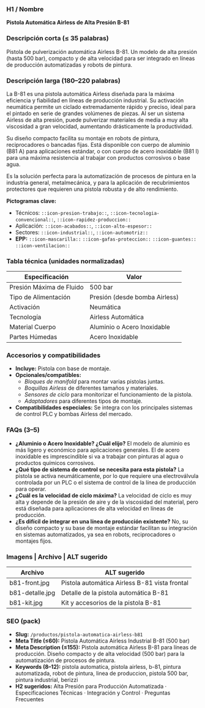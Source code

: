### H1 / Nombre
**Pistola Automática Airless de Alta Presión B-81**

### Descripción corta (≤ 35 palabras)
Pistola de pulverización automática Airless B-81. Un modelo de alta presión (hasta 500 bar), compacto y de alta velocidad para ser integrado en líneas de producción automatizadas y robots de pintura.

### Descripción larga (180–220 palabras)
La B-81 es una pistola automática Airless diseñada para la máxima eficiencia y fiabilidad en líneas de producción industrial. Su activación neumática permite un ciclado extremadamente rápido y preciso, ideal para el pintado en serie de grandes volúmenes de piezas. Al ser un sistema Airless de alta presión, puede pulverizar materiales de media a muy alta viscosidad a gran velocidad, aumentando drásticamente la productividad.

Su diseño compacto facilita su montaje en robots de pintura, reciprocadores o bancadas fijas. Está disponible con cuerpo de aluminio (B81 A) para aplicaciones estándar, o con cuerpo de acero inoxidable (B81 I) para una máxima resistencia al trabajar con productos corrosivos o base agua.

Es la solución perfecta para la automatización de procesos de pintura en la industria general, metalmecánica, y para la aplicación de recubrimientos protectores que requieren una pistola robusta y de alto rendimiento.

**Pictogramas clave:**
- Técnicos: `::icon-presion-trabajo::`, `::icon-tecnologia-convencional::`, `::icon-rapidez-produccion::`
- Aplicación: `::icon-acabados::`, `::icon-alto-espesor::`
- Sectores: `::icon-industrial::`, `::icon-automotriz::`
- **EPP:** `::icon-mascarilla::` `::icon-gafas-proteccion::` `::icon-guantes::` `::icon-ventilacion::`

### Tabla técnica (unidades normalizadas)
| **Especificación** | **Valor** |
|---|---|
| Presión Máxima de Fluido | 500 bar |
| Tipo de Alimentación | Presión (desde bomba Airless) |
| Activación | Neumática |
| Tecnología | Airless Automática |
| Material Cuerpo | Aluminio o Acero Inoxidable |
| Partes Húmedas | Acero Inoxidable |

### Accesorios y compatibilidades
- **Incluye:** Pistola con base de montaje.
- **Opcionales/compatibles:**
  - *Bloques de manifold* para montar varias pistolas juntas.
  - *Boquillas Airless* de diferentes tamaños y materiales.
  - *Sensores de ciclo* para monitorizar el funcionamiento de la pistola.
  - *Adaptadores* para diferentes tipos de montaje.
- **Compatibilidades especiales:** Se integra con los principales sistemas de control PLC y bombas Airless del mercado.

### FAQs (3–5)
- **¿Aluminio o Acero Inoxidable? ¿Cuál elijo?** El modelo de aluminio es más ligero y económico para aplicaciones generales. El de acero inoxidable es imprescindible si va a trabajar con pinturas al agua o productos químicos corrosivos.
- **¿Qué tipo de sistema de control se necesita para esta pistola?** La pistola se activa neumáticamente, por lo que requiere una electroválvula controlada por un PLC o el sistema de control de la línea de producción para operar.
- **¿Cuál es la velocidad de ciclo máxima?** La velocidad de ciclo es muy alta y depende de la presión de aire y de la viscosidad del material, pero está diseñada para aplicaciones de alta velocidad en líneas de producción.
- **¿Es difícil de integrar en una línea de producción existente?** No, su diseño compacto y su base de montaje estándar facilitan su integración en sistemas automatizados, ya sea en robots, reciprocadores o montajes fijos.

### Imagens | Archivo | ALT sugerido
| Archivo | ALT sugerido |
|---|---|
| b81-front.jpg | Pistola automática Airless B-81 vista frontal |
| b81-detalle.jpg | Detalle de la pistola automática B-81 |
| b81-kit.jpg | Kit y accesorios de la pistola B-81 |

### SEO (pack)
- **Slug:** `/productos/pistola-automatica-airless-b81`
- **Meta Title (≤60):** Pistola Automática Airless Industrial B-81 (500 bar)
- **Meta Description (≤155):** Pistola automática Airless B-81 para líneas de producción. Diseño compacto y de alta velocidad (500 bar) para la automatización de procesos de pintura.
- **Keywords (8–12):** pistola automatica, pistola airless, b-81, pintura automatizada, robot de pintura, linea de produccion, pistola 500 bar, pintura industrial, berizzi
- **H2 sugeridos:** Alta Presión para Producción Automatizada · Especificaciones Técnicas · Integración y Control · Preguntas Frecuentes